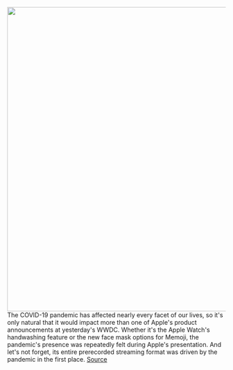 <img src='https://cdn.vox-cdn.com/thumbor/wx2DGERSLRc-JVSkPCkbCIU942Q=/0x0:1619x1079/1200x800/filters:focal(681x411:939x669)/cdn.vox-cdn.com/uploads/chorus_image/image/66970286/msedge_K5lDT8PqJP.0.png' width='700px' /><br/>
The COVID-19 pandemic has affected nearly every facet of our lives, so it's only natural that it would impact more than one of Apple's product announcements at yesterday's WWDC. Whether it's the Apple Watch's handwashing feature or the new face mask options for Memoji, the pandemic's presence was repeatedly felt during Apple's presentation. And let's not forget, its entire prerecorded streaming format was driven by the pandemic in the first place.
<a href='https://www.theverge.com/2020/6/23/21300196/apple-wwdc-2020-presentation-coronavirus-handwashing-face-mask'> Source <a/>